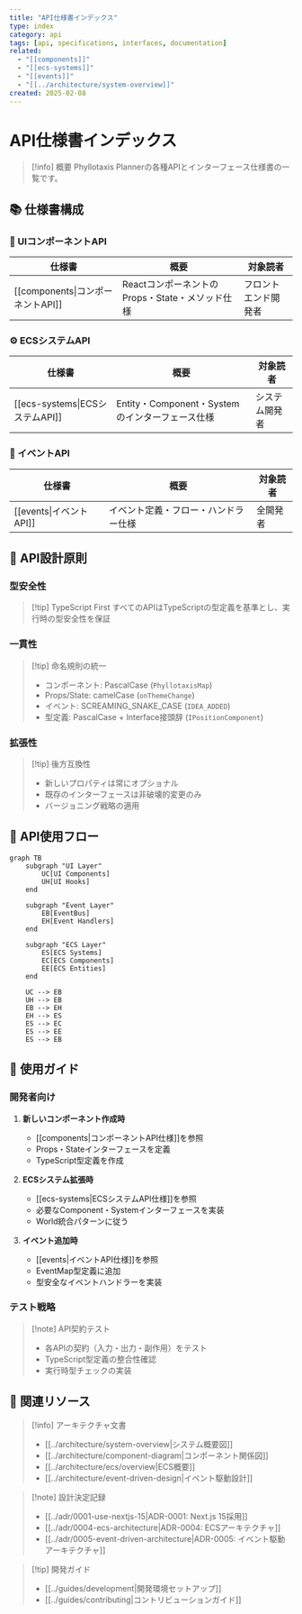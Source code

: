 ```yaml
---
title: "API仕様書インデックス"
type: index
category: api
tags: [api, specifications, interfaces, documentation]
related:
  - "[[components]]"
  - "[[ecs-systems]]"
  - "[[events]]"
  - "[[../architecture/system-overview]]"
created: 2025-02-08
---
```


# API仕様書インデックス

> [!info] 概要
> Phyllotaxis Plannerの各種APIとインターフェース仕様書の一覧です。

## 📚 仕様書構成

### 🎨 UIコンポーネントAPI

| 仕様書 | 概要 | 対象読者 |
|--------|------|----------|
| [[components\|コンポーネントAPI]] | ReactコンポーネントのProps・State・メソッド仕様 | フロントエンド開発者 |

### ⚙️ ECSシステムAPI

| 仕様書 | 概要 | 対象読者 |
|--------|------|----------|
| [[ecs-systems\|ECSシステムAPI]] | Entity・Component・Systemのインターフェース仕様 | システム開発者 |

### 📡 イベントAPI

| 仕様書 | 概要 | 対象読者 |
|--------|------|----------|
| [[events\|イベントAPI]] | イベント定義・フロー・ハンドラー仕様 | 全開発者 |

## 🎯 API設計原則

### 型安全性

> [!tip] TypeScript First
> すべてのAPIはTypeScriptの型定義を基準とし、実行時の型安全性を保証

### 一貫性

> [!tip] 命名規則の統一
> - コンポーネント: PascalCase (`PhyllotaxisMap`)
> - Props/State: camelCase (`onThemeChange`)
> - イベント: SCREAMING_SNAKE_CASE (`IDEA_ADDED`)
> - 型定義: PascalCase + Interface接頭辞 (`IPositionComponent`)

### 拡張性

> [!tip] 後方互換性
> - 新しいプロパティは常にオプショナル
> - 既存のインターフェースは非破壊的変更のみ
> - バージョニング戦略の適用

## 🔄 API使用フロー

```mermaid
graph TB
    subgraph "UI Layer"
        UC[UI Components]
        UH[UI Hooks]
    end
    
    subgraph "Event Layer"
        EB[EventBus]
        EH[Event Handlers]
    end
    
    subgraph "ECS Layer"
        ES[ECS Systems]
        EC[ECS Components]
        EE[ECS Entities]
    end
    
    UC --> EB
    UH --> EB
    EB --> EH
    EH --> ES
    ES --> EC
    ES --> EE
    ES --> EB
```

## 📖 使用ガイド

### 開発者向け

1. **新しいコンポーネント作成時**
   - [[components|コンポーネントAPI仕様]]を参照
   - Props・Stateインターフェースを定義
   - TypeScript型定義を作成

2. **ECSシステム拡張時**
   - [[ecs-systems|ECSシステムAPI仕様]]を参照
   - 必要なComponent・Systemインターフェースを実装
   - World統合パターンに従う

3. **イベント追加時**
   - [[events|イベントAPI仕様]]を参照
   - EventMap型定義に追加
   - 型安全なイベントハンドラーを実装

### テスト戦略

> [!note] API契約テスト
> - 各APIの契約（入力・出力・副作用）をテスト
> - TypeScript型定義の整合性確認
> - 実行時型チェックの実装

## 🔗 関連リソース

> [!info] アーキテクチャ文書
> 
> - [[../architecture/system-overview|システム概要図]]
> - [[../architecture/component-diagram|コンポーネント関係図]]
> - [[../architecture/ecs/overview|ECS概要]]
> - [[../architecture/event-driven-design|イベント駆動設計]]

> [!note] 設計決定記録
> 
> - [[../adr/0001-use-nextjs-15|ADR-0001: Next.js 15採用]]
> - [[../adr/0004-ecs-architecture|ADR-0004: ECSアーキテクチャ]]
> - [[../adr/0005-event-driven-architecture|ADR-0005: イベント駆動アーキテクチャ]]

> [!tip] 開発ガイド
> 
> - [[../guides/development|開発環境セットアップ]]
> - [[../guides/contributing|コントリビューションガイド]]